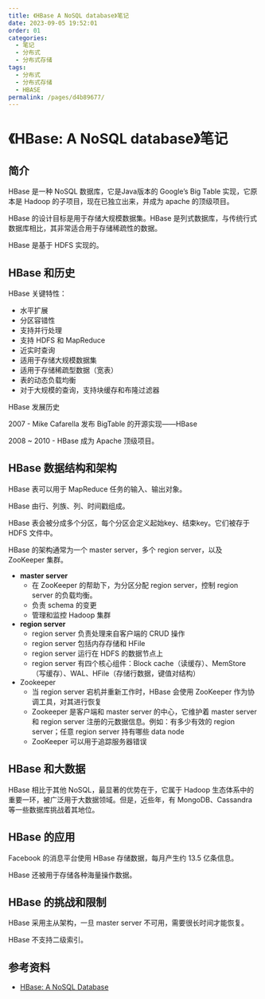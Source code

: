 ```yaml
---
title: 《HBase A NoSQL database》笔记
date: 2023-09-05 19:52:01
order: 01
categories:
  - 笔记
  - 分布式
  - 分布式存储
tags:
  - 分布式
  - 分布式存储
  - HBASE
permalink: /pages/d4b89677/
---
```


# 《HBase: A NoSQL database》笔记

## 简介

HBase 是一种 NoSQL 数据库，它是Java版本的 Google’s Big Table 实现，它原本是 Hadoop 的子项目，现在已独立出来，并成为 apache 的顶级项目。

HBase 的设计目标是用于存储大规模数据集。HBase 是列式数据库，与传统行式数据库相比，其非常适合用于存储稀疏性的数据。

HBase 是基于 HDFS 实现的。

## HBase 和历史

HBase 关键特性：

- 水平扩展
- 分区容错性
- 支持并行处理
- 支持 HDFS 和 MapReduce
- 近实时查询
- 适用于存储大规模数据集
- 适用于存储稀疏型数据（宽表）
- 表的动态负载均衡
- 对于大规模的查询，支持块缓存和布隆过滤器

HBase 发展历史

2007 - Mike Cafarella 发布 BigTable 的开源实现——HBase

2008 ~ 2010 - HBase 成为 Apache 顶级项目。

## HBase 数据结构和架构

HBase 表可以用于 MapReduce 任务的输入、输出对象。

HBase 由行、列族、列、时间戳组成。

HBase 表会被分成多个分区，每个分区会定义起始key、结束key。它们被存于 HDFS 文件中。

HBase 的架构通常为一个 master server，多个 region server，以及 ZooKeeper 集群。

- **master server**
  - 在 ZooKeeper 的帮助下，为分区分配 region server，控制 region server 的负载均衡。
  - 负责 schema 的变更
  - 管理和监控 Hadoop 集群
- **region server**
  - region server 负责处理来自客户端的 CRUD 操作
  - region server 包括内存存储和 HFile
  - region server 运行在 HDFS 的数据节点上
  - region server 有四个核心组件：Block cache（读缓存）、MemStore（写缓存）、WAL、HFile（存储行数据，键值对结构）
- Zookeeper
  - 当 region server 宕机并重新工作时，HBase 会使用 ZooKeeper 作为协调工具，对其进行恢复
  - Zookeeper 是客户端和 master server 的中心，它维护着 master server 和 region server 注册的元数据信息。例如：有多少有效的 region server；任意 region server 持有哪些 data node
  - ZooKeeper 可以用于追踪服务器错误

## HBase 和大数据

HBase 相比于其他 NoSQL，最显著的优势在于，它属于 Hadoop 生态体系中的重要一环，被广泛用于大数据领域。但是，近些年，有 MongoDB、Cassandra 等一些数据库挑战着其地位。

## HBase 的应用

Facebook 的消息平台使用 HBase 存储数据，每月产生约 13.5 亿条信息。

HBase 还被用于存储各种海量操作数据。

## HBase 的挑战和限制

HBase 采用主从架构，一旦 master server 不可用，需要很长时间才能恢复。

HBase 不支持二级索引。

## 参考资料

- [HBase: A NoSQL Database](https://www.researchgate.net/publication/317399857_HBase_A_NoSQL_Database)